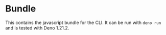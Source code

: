 # Bundle

This contains the javascript bundle for the CLI. It can be run with `deno run` and is tested with
Deno 1.21.2.
